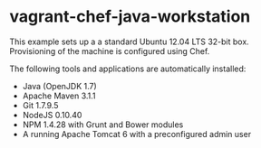 # vagrant-chef-java-workstation
This example sets up a a standard Ubuntu 12.04 LTS 32-bit box. Provisioning of the machine is configured using Chef. 

The following tools and applications are automatically installed:
- Java (OpenJDK 1.7)
- Apache Maven 3.1.1
- Git 1.7.9.5
- NodeJS 0.10.40
- NPM 1.4.28 with Grunt and Bower modules
- A running Apache Tomcat 6 with a preconfigured admin user

